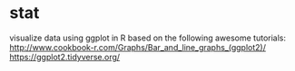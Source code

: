 # stat

visualize data using ggplot in R based on the following awesome tutorials:
http://www.cookbook-r.com/Graphs/Bar_and_line_graphs_(ggplot2)/
https://ggplot2.tidyverse.org/
